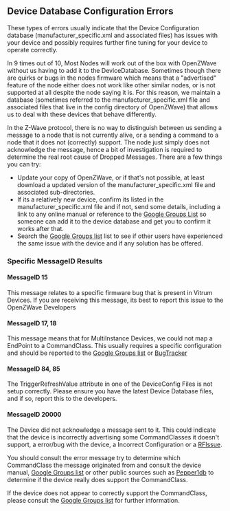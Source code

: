 ## Device Database Configuration Errors

These types of errors usually indicate that the Device Configuration database (manufacturer_specific.xml and associated files) has issues with your device and possibly requires further fine tuning for your device to operate correctly. 

In 9 times out of 10, Most Nodes will work out of the box with OpenZWave without us having to add it to the DeviceDatabase. Sometimes though there are quirks or bugs in the nodes firmware which means that a "advertised" feature of the node either does not work like other similar nodes, or is not supported at all despite the node saying it is. For this reason, we maintain a database (sometimes referred to the manufacturer_specific.xml file and associated files that live in the config directory of OpenZWave) that allows us to deal with these devices that behave differently. 

In the Z-Wave protocol, there is no way to distinguish between us sending a message to a node that is not currently alive, or a sending a command to a node that it does not (correctly) support. The node just simply does not acknowledge the message, hence a bit of investigation is required to determine the real root cause of Dropped Messages. There are a few things you can try:

 * Update your copy of OpenZWave, or if that's not possible, at least download a updated version of the manufacturer_specific.xml file and associated sub-directories. 
 * If its a relatively new device, confirm its listed in the manufacturer_specific.xml file and if not, send some details, including a link to any online manual or reference to the [Google Groups List][1] so someone can add it to the device database and get you to confirm it works after that. 
 * Search the [Google Groups list][1] list to see if other users have experienced the same issue with the device and if any solution has be offered. 

### Specific MessageID Results

#### MessageID 15

This message relates to a specific firmware bug that is present in Vitrum Devices. If you are receiving this message, its best to report this issue to the OpenZWave Developers

#### MessageID 17, 18

This message means that for MultiInstance Devices, we could not map a EndPoint to a CommandClass. This usually requires a specific configuration and should be reported to the [Google Groups list][1] or [BugTracker][2]

#### MessageID 84, 85

The TriggerRefreshValue attribute in one of the DeviceConfig Files is not setup correctly. Please ensure you have the latest Device Database files, and if so, report this to the developers.

#### MessageID 20000

The Device did not acknowledge a message sent to it. This could indicate that the device is incorrectly advertising some CommandClasses it doesn't support, a error/bug with the device, a Incorrect Configuration or a [RFIssue](rfissue). 

You should consult the error message try to determine which CommandClass the message originated from and consult the device manual, [Google Groups list][1] or other public sources such as [Pepper1db](http://www.pepper1.net/zwavedb/) to determine if the device really does support the CommandClass. 

If the device does not appear to correctly support the CommandClass, please consult the [Google Groups list][1] for further information.



[1]: https://groups.google.com/forum/#!forum/openzwave "OpenZWave Google Groups"
[2]: http://code.google.com/p/open-zwave/issues/list "OpenZWave Issue Tracker"
